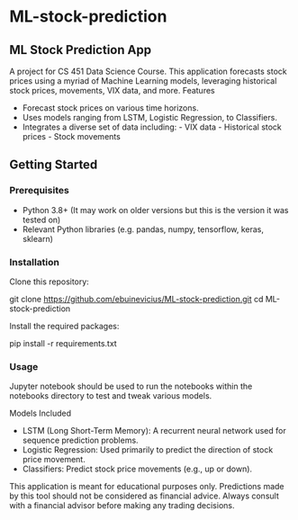 # ML-stock-prediction
## ML Stock Prediction App

A project for CS 451 Data Science Course. This application forecasts stock prices using a myriad of Machine Learning models, leveraging historical stock prices, movements, VIX data, and more.
Features

- Forecast stock prices on various time horizons.
- Uses models ranging from LSTM, Logistic Regression, to Classifiers.
- Integrates a diverse set of data including:
        - VIX data
        - Historical stock prices
        - Stock movements

## Getting Started
### Prerequisites

- Python 3.8+ (It may work on older versions but this is the version it was tested on)
- Relevant Python libraries (e.g. pandas, numpy, tensorflow, keras, sklearn)

### Installation
Clone this repository:

git clone https://github.com/ebuinevicius/ML-stock-prediction.git
cd ML-stock-prediction

Install the required packages:

pip install -r requirements.txt

### Usage
Jupyter notebook should be used to run the notebooks within the notebooks directory to test and tweak various models.

Models Included

- LSTM (Long Short-Term Memory): A recurrent neural network used for sequence prediction problems.
- Logistic Regression: Used primarily to predict the direction of stock price movement.
- Classifiers: Predict stock price movements (e.g., up or down).


This application is meant for educational purposes only. Predictions made by this tool should not be considered as financial advice. Always consult with a financial advisor before making any trading decisions.
